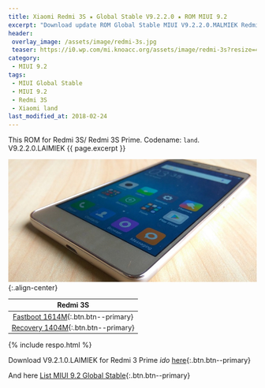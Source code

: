 ```yaml
---
title: Xiaomi Redmi 3S ★ Global Stable V9.2.2.0 ★ ROM MIUI 9.2
excerpt: "Download update ROM Global Stable MIUI V9.2.2.0.MALMIEK Redmi 3S (land). Recovery ROM (updater/.zip) Fastboot ROM (firmware/.tgz)"
header:
 overlay_image: /assets/image/redmi-3s.jpg
 teaser: https://i0.wp.com/mi.knoacc.org/assets/image/redmi-3s?resize=420,210
category:
 - MIUI 9.2
tags:
 - MIUI Global Stable
 - MIUI 9.2
 - Redmi 3S
 - Xiaomi land
last_modified_at: 2018-02-24
---
```

This ROM for Redmi 3S/ Redmi 3S Prime. Codename: `land`. V9.2.2.0.LAIMIEK {{ page.excerpt }}

![Global Stable MIUI V9.2.2.0.MALMIEK](/assets/image/redmi-3s.jpg){:.align-center}

| Redmi 3S |
|:------:|
| [Fastboot 1614M](bigota?ver=V9.2.2.0.MALMIEK&type=land_global_images&size=1614M&name=20180124.0000.00_6.0_global_7a14bd1470.tgz){:.btn.btn--primary} |
| [Recovery 1404M](bigota?ver=V9.2.2.0.MALMIEK&type=miui_HM3SGlobal&size=1404M&name=e6ac0c428e_6.0.zip){:.btn.btn--primary} |

{% include respo.html %}

Download V9.2.1.0.LAIMIEK for Redmi 3 Prime _ido_ [here](/global-stable-miui-922-redmi-3-ido-fastboot-recovery){:.btn.btn--primary}

And here [List MIUI 9.2 Global Stable](https://mi.knoacc.org/update-rom-miui-92-global-stable-full-changelog){:.btn.btn--primary}
